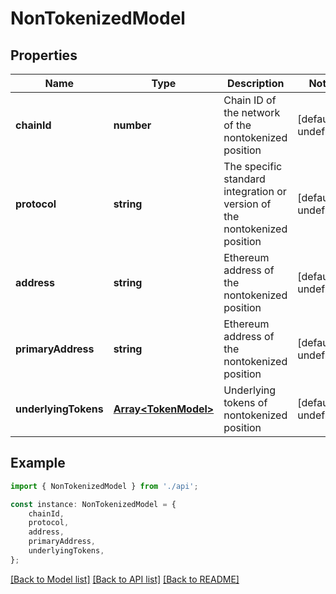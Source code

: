 # NonTokenizedModel


## Properties

Name | Type | Description | Notes
------------ | ------------- | ------------- | -------------
**chainId** | **number** | Chain ID of the network of the nontokenized position | [default to undefined]
**protocol** | **string** | The specific standard integration or version of the nontokenized position | [default to undefined]
**address** | **string** | Ethereum address of the nontokenized position | [default to undefined]
**primaryAddress** | **string** | Ethereum address of the nontokenized position | [default to undefined]
**underlyingTokens** | [**Array&lt;TokenModel&gt;**](TokenModel.md) | Underlying tokens of nontokenized position | [default to undefined]

## Example

```typescript
import { NonTokenizedModel } from './api';

const instance: NonTokenizedModel = {
    chainId,
    protocol,
    address,
    primaryAddress,
    underlyingTokens,
};
```

[[Back to Model list]](../README.md#documentation-for-models) [[Back to API list]](../README.md#documentation-for-api-endpoints) [[Back to README]](../README.md)
